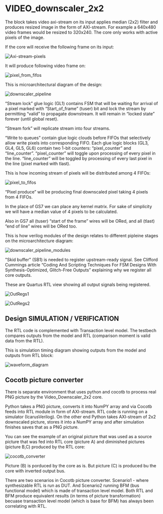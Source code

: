 # VIDEO_downscaler_2x2

The block takes video axi-stream on its input applies median (2x2) filter and produces resized image in the form of AXI-stream. For example a 640x480 video frames would be resized to 320x240.
The core only works with active pixels of the image.

If the core will receive the following frame on its input:

![Axi-stream-pixels](https://github.com/etherblade-net/VIDEO_downscaler_2x2/assets/53142676/7854687e-0724-4420-94da-0ee1154e23c8)

It will produce following video frame on:

![pixel_from_fifos](https://github.com/etherblade-net/VIDEO_downscaler_2x2/assets/53142676/00112b6f-e562-4ce0-82cb-128bacc8e3c0)

This is microarchitectural diagram of the design:

![downscaler_pipeline](https://github.com/etherblade-net/VIDEO_downscaler_2x2/assets/53142676/8e5f80ca-8682-4d2f-815c-d3cb8455b7af)

“Stream lock” glue logic (GL1) contains FSM that will be waiting for arrival of a pixel marked with “Start_of_frame” (tuser) bit and lock the stream by permitting “valid” to propagate downstream. It will remain in “locked state” forever (until global reset).

“Stream fork” will replicate stream into four streams.

“Write to queues” contain glue logic clouds before FIFOs that selectively allow write pixels into corresponding FIFO.
Each glue logic blocks (GL3, GL4, GL5, GL6) contain two 1-bit counters: “pixel_counter” and “line_counter”.
“pixel_counter” will toggle upon processing of every pixel in the line.
“line_counter” will be toggled by processing of every last pixel in the line (pixel marked with tlast).

This is how incoming stream of pixels will be distributed among 4 FIFOs:

![pixel_to_fifos](https://github.com/etherblade-net/VIDEO_downscaler_2x2/assets/53142676/43f737a3-8d6c-481a-90cf-caa5d3514b66)

“Pixel produce” will be producing final downscaled pixel taking 4 pixels from 4 FIFOs.

In the place of GS7 we can place any kernel matrix. For sake of simplicity we will have a median value of 4 pixels to be calculated.

Also in GS7 all (tuser) “start of the frame” wires will be ORed, and all (tlast) “end of line” wires will be ORed too.

This is how verilog modules of the design relates to different pipleine stages on the microarchitecture diagram:

![downscaler_pipeline_modules](https://github.com/etherblade-net/VIDEO_downscaler_2x2/assets/53142676/0e76a05d-eca6-4d11-9951-a5ffc1a1506f)

"Skid buffer" (SB1) is needed to register upstream-ready signal. See Clifford Cummings article “Coding And Scripting Techniques For FSM Designs With Synthesis-Optimized, Glitch-Free Outputs” explaining why we register all core outputs.



These are Quartus RTL view showing all output signals being registered.

![OutRegs1](https://github.com/etherblade-net/VIDEO_downscaler_2x2/assets/53142676/172959c2-04f4-4c28-97fb-30574cfa4ecf)

![OutRegs2](https://github.com/etherblade-net/VIDEO_downscaler_2x2/assets/53142676/2a71c9fb-383b-4b7d-99de-24c7b82fc8c8)



## Design SIMULATION / VERIFICATION

The RTL code is complemented with Transaction level model.
The testbech compares outputs from the model and RTL (comparison moment is valid data from the RTL).

This is simulation timing diagram showing outputs from the model and outputs from RTL block:

![waveform_diagram](https://github.com/etherblade-net/VIDEO_downscaler_2x2/assets/53142676/8638b894-5126-4d01-a4b4-7b1b30ff044f)

## Cocotb picture converter

There is separate environment that uses python and cocotb to process real PNG picture by the Video_Downscaler_2x2 core.

Python takes a PNG picture, converts it into NumPY array and via Cocotb feeds into RTL module in form of AXI-stream.
RTL code is running on a simulator (IcarusVerilog).
On the other end Python takes AXI-stream of 2x2 downscaled picture, stores it into a NumPY array and after simulation finishes saves that as a PNG picture.

You can see the example of an original picture that was used as a source picture that was fed into RTL core (picture A) and diminished pictures (picture B,C) produced by the RTL core:

![cocotb_converter](https://github.com/etherblade-net/VIDEO_downscaler_2x2/assets/53142676/c1de011c-1ef5-4299-9d21-e520ba7b504a)

Picture (B) is porduced by the core as is. But picture (C) is produced bu the core with inverted output bus.

There are two scenarios in Cocotb picture converter. Scenario1 - where synthesizable RTL is run as DUT. And Scenario2 running BFM (bus functional model) which is made of transaction level model. Both RTL and BFM produce equivalent results (in terms of picture transformation) becuase transaction level model (which is base for BFM) has always been correlating with RTL. 
